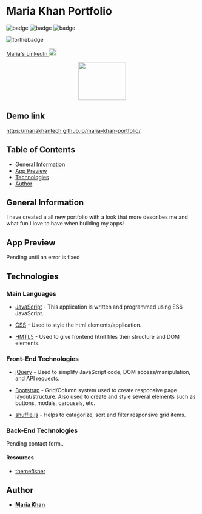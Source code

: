 # Maria Khan Portfolio

  ![badge](https://img.shields.io/badge/JavaScript-6%25-yellow) ![badge](https://img.shields.io/badge/HTML-75%25-red) ![badge](https://img.shields.io/badge/CSS-17%25-9cf) 


![forthebadge](https://forthebadge.com/images/badges/made-with-javascript.svg)

<!--linkedin logo-->
<a class="LI-simple-link" href='https://www.linkedin.com/in/maria-khan-9202471a3?trk=profile-badge'>Maria's LinkedIn <img src="https://edent.github.io/SuperTinyIcons/images/svg/linkedin.svg" alt="linkedin logo." width="20" height="20"> </a></div>


<!-- image for team tracker-->
  <p align="center">
  <a href="#">
    <img src="https://i.imgur.com/bMFTCkH.png" width="125" height="100">
  </a>
  
## Demo link


https://mariakhantech.github.io/maria-khan-portfolio/

## Table of Contents
* [General Information](#general-information)
* [App Preview](#app-preview)
* [Technologies](technologies)
* [Author](#author)

## General Information
I have created a all new portfolio with a look that more describes me and what fun I love to have when building my apps!
## App Preview

Pending until an error is fixed


## Technologies

### Main Languages

* [JavaScript](https://developer.mozilla.org/en-US/docs/Web/JavaScript) - This application is written and programmed using ES6 JavaScript.

* [CSS](https://developer.mozilla.org/en-US/docs/Web/CSS) - Used to style the html elements/application.

* [HMTL5](https://developer.mozilla.org/en-US/docs/Web/HTML) - Used to give frontend html files their structure and DOM elements.

### Front-End Technologies

* [jQuery](https://jquery.com/) -  Used to simplify JavaScript code, DOM access/manipulation, and API requests.

* [Bootstrap](https://getbootstrap.com/) - Grid/Column system used to create responsive page layout/structure.  Also used to create and style several elements such as buttons, modals, carousels, etc.


* [shuffle.js](https://plugins.jquery.com/shuffle/) - Helps to catagorize, sort and filter responsive grid items.


### Back-End Technologies

Pending contact form..


#### Resources

 * [themefisher](http://demo.themefisher.com/kross/)
 

## Author

* **[Maria Khan](https://github.com/MariaKhantech)**

